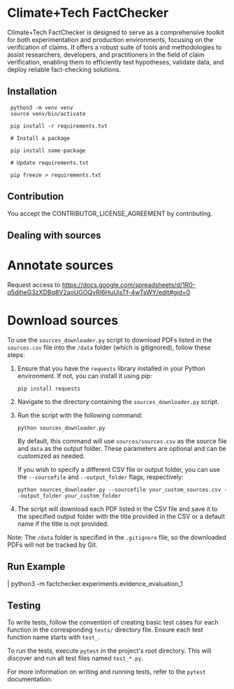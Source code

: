 # Climate+Tech FactChecker

Climate+Tech FactChecker is designed to serve as a comprehensive toolkit for both experimentation and production environments, focusing on the verification of claims. It offers a robust suite of tools and methodologies to assist researchers, developers, and practitioners in the field of claim verification, enabling them to efficiently test hypotheses, validate data, and deploy reliable fact-checking solutions.



## Installation

     python3 -m venv venv
     source venv/bin/activate

     pip install -r requirements.txt

     # Install a package

     pip install some-package

     # Update requirements.txt

     pip freeze > requirements.txt


## Contribution

You accept the CONTRIBUTOR_LICENSE_AGREEMENT by contributing.



## Dealing with sources

# Annotate sources

Request access to https://docs.google.com/spreadsheets/d/1R0-q5diheG3zXDBq8V2aoUGOQyRI6HuUisTf-4wTsWY/edit#gid=0


# Download sources


To use the `sources_downloader.py` script to download PDFs listed in the `sources.csv` file into the `/data` folder (which is gitignored), follow these steps:

1. Ensure that you have the `requests` library installed in your Python environment. If not, you can install it using pip:

   ```
   pip install requests
   ```

2. Navigate to the directory containing the `sources_downloader.py` script.

3. Run the script with the following command:

   ```
   python sources_downloader.py
   ```

   By default, this command will use `sources/sources.csv` as the source file and `data` as the output folder. These parameters are optional and can be customized as needed.

   If you wish to specify a different CSV file or output folder, you can use the `--sourcefile` and `--output_folder` flags, respectively:

   ```
   python sources_downloader.py --sourcefile your_custom_sources.csv --output_folder your_custom_folder
   ```

4. The script will download each PDF listed in the CSV file and save it to the specified output folder with the title provided in the CSV or a default name if the title is not provided.

Note: The `/data` folder is specified in the `.gitignore` file, so the downloaded PDFs will not be tracked by Git.


## Run Example

| python3 -m factchecker.experiments.evidence_evaluation_1






## Testing

To write tests, follow the convention of creating basic test cases for each function in the corresponding `tests/` directory file. Ensure each test function name starts with `test_`.

To run the tests, execute `pytest` in the project's root directory. This will discover and run all test files named `test_*.py`.

For more information on writing and running tests, refer to the `pytest` documentation.
